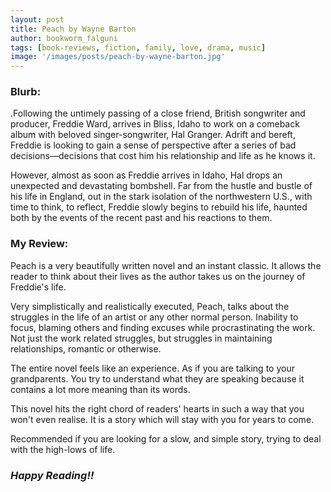 ```yaml
---
layout: post
title: Peach by Wayne Barton
author: bookworm_falguni
tags: [book-reviews, fiction, family, love, drama, music]
image: '/images/posts/peach-by-wayne-barton.jpg'
---
```

### **Blurb:**
.Following the untimely passing of a close friend, British songwriter and producer, Freddie Ward, arrives in Bliss, Idaho to work on a comeback album with beloved singer-songwriter, Hal Granger. Adrift and bereft, Freddie is looking to gain a sense of perspective after a series of bad decisions—decisions that cost him his relationship and life as he knows it. 

However, almost as soon as Freddie arrives in Idaho, Hal drops an unexpected and devastating bombshell. Far from the hustle and bustle of his life in England, out in the stark isolation of the northwestern U.S., with time to think, to reflect, Freddie slowly begins to rebuild his life, haunted both by the events of the recent past and his reactions to them. 

### **My Review:**
Peach is a very beautifully written novel and an instant classic. It allows the reader to think about their lives as the author takes us on the journey of Freddie's life. 

Very simplistically and realistically executed, Peach, talks about the struggles in the life of an artist or any other normal person. Inability to focus, blaming others and finding excuses while procrastinating the work. Not just the work related struggles, but struggles in maintaining relationships, romantic or otherwise.

The entire novel feels like an experience. As if you are talking to your grandparents. You try to understand what they are speaking because it contains a lot more meaning than its words. 

This novel hits the right chord of readers' hearts in such a way that you won't even realise. It is a story which will stay with you for years to come.

Recommended if you are looking for a slow, and simple story, trying to deal with the high-lows of life.

### ***Happy Reading!!***
